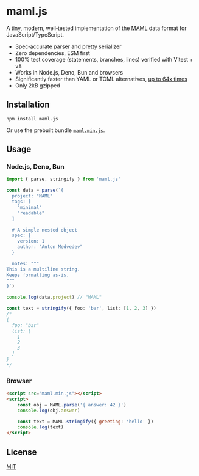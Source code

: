 # maml.js

A tiny, modern, well‑tested implementation of the [MAML](https://maml.dev) data format for JavaScript/TypeScript.

- Spec‑accurate parser and pretty serializer
- Zero dependencies, ESM first
- 100% test coverage (statements, branches, lines) verified with Vitest + v8
- Works in Node.js, Deno, Bun and browsers
- Significantly faster than YAML or TOML alternatives, [up to 64x times](./BENCHMARK.md) 
- Only 2kB gzipped

## Installation

```
npm install maml.js
```

Or use the prebuilt bundle [`maml.min.js`](./build/maml.min.js).

## Usage

### Node.js, Deno, Bun

```ts
import { parse, stringify } from 'maml.js'

const data = parse(`{
  project: "MAML"
  tags: [
    "minimal"
    "readable"
  ]

  # A simple nested object
  spec: {
    version: 1
    author: "Anton Medvedev"
  }

  notes: """
This is a multiline string.
Keeps formatting as‑is.
"""
}`)

console.log(data.project) // "MAML"

const text = stringify({ foo: 'bar', list: [1, 2, 3] })
/*
{
  foo: "bar"
  list: [
    1
    2
    3
  ]
}
*/
```

### Browser

```html
<script src="maml.min.js"></script>
<script>
    const obj = MAML.parse('{ answer: 42 }')
    console.log(obj.answer)

    const text = MAML.stringify({ greeting: 'hello' })
    console.log(text)
</script>
```

## License

[MIT](LICENSE)
